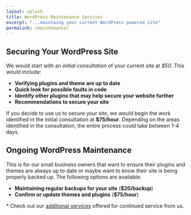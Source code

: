 ```yaml
---
layout: splash
title: WordPress Maintenance Services
excerpt: "...maintaing your current WordPress powered site"
permalink: /maintenance/
---
```


## Securing Your WordPress Site
We would start with an *initial consultation* of your current site at *$50*.  This would include:

  - **Verifying plugins and theme are up to date**
  - **Quick look for possible faults in code**
  - **Identify other plugins that may help secure your website further**
  - **Recommendations to secure your site**

If you decide to use us to secure your site, we would begin the work identified in the initial consultation at **$75/hour**.  Depending on the areas identified in the consultation, the entire process could take between 1-4 days.

## Ongoing WordPress Maintenance
This is for our small business owners that want to ensure their plugins and themes are always up to date or maybe want to know their site is being properly backed up.  The following options are available:

  - **Maintaining regular backups for your site** (**$20/backup**)
  - **Confirm or update themes and plugins** (**$75/hour**)

\* Check out our [additional services](http://mikefontenot.me/migration/basic#additional) offered for continued service from us.
